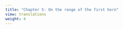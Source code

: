 ```yaml
---
title: "Chapter 5: On the range of the first horn"
view: translations
weight: 4
---
```

<!--
{{< lang "en" />}}{{< lang />}}
{{< lang "fr" />}}{{< lang />}} -->
